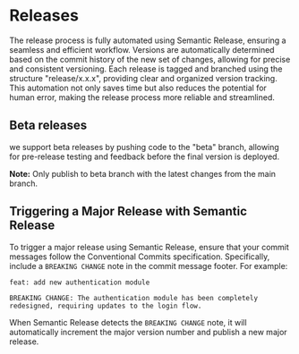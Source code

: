 # Releases

The release process is fully automated using Semantic Release, ensuring a seamless and efficient workflow. Versions are automatically determined based on the commit history of the new set of changes, allowing for precise and consistent versioning. Each release is tagged and branched using the structure "release/x.x.x", providing clear and organized version tracking. This automation not only saves time but also reduces the potential for human error, making the release process more reliable and streamlined. 

## Beta releases
we support beta releases by pushing code to the "beta" branch, allowing for pre-release testing and feedback before the final version is deployed.

**Note:** Only publish to beta branch with the latest changes from the main branch.

## Triggering a Major Release with Semantic Release
To trigger a major release using Semantic Release, ensure that your commit messages follow the Conventional Commits specification. Specifically, include a `BREAKING CHANGE` note in the commit message footer. For example:

```
feat: add new authentication module

BREAKING CHANGE: The authentication module has been completely redesigned, requiring updates to the login flow.
```

When Semantic Release detects the `BREAKING CHANGE` note, it will automatically increment the major version number and publish a new major release.
